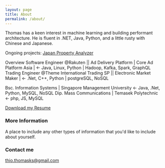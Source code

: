 ```yaml
---
layout: page
title: About
permalink: /about/
---
```

Thomas has a keen interest in machine learning and building performant architecture. He is fluent in .NET, Java, Python, and a little rusty with Chinese and Japanese.

Ongoing projects: 
[Japan Property Analyzer](https://japan-property.herokuapp.com/)

Overview
Software Engineer @Rakuten || Ad Delivery Platform | Core Ad Platform Asia | <- Java, Linux, Python | Hadoop, Kafka, Spark, GraphQL
Trading Engineer @Theme International Trading SP || Electronic Market Maker | <- .Net, C++, Python | postgreSQL, NoSQL

Bsc. Information Systems | Singapore Management University <- Java, .Net, Python, MySQL, NoSQL
Dip. Mass Communications | Temasek Polytechnic <- php, JS, MySQL

[Download my Resume](/Thomas_Resume.pdf)

### More Information

A place to include any other types of information that you'd like to include about yourself.

### Contact me

[thio.thomasks@gmail.com](mailto:thio.thomasks@gmail.com)
